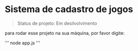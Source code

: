 <h1>Sistema de cadastro de jogos</h1>

>Status de projeto: Em desilvolvimento

para rodar esse projeto na sua máquina, por favor digite:

'''
node app.js
'''
